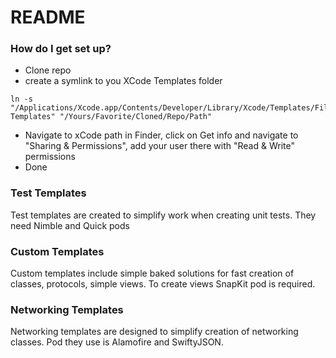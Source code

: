 # README #

### How do I get set up? ###

* Clone repo
* create a symlink to you XCode Templates folder
```
ln -s "/Applications/Xcode.app/Contents/Developer/Library/Xcode/Templates/File Templates" "/Yours/Favorite/Cloned/Repo/Path"
```
* Navigate to xCode path in Finder, click on Get info and navigate to "Sharing & Permissions", add your user there with "Read & Write" permissions
* Done

### Test Templates ###

Test templates are created to simplify work when creating unit tests. They need Nimble and Quick pods

### Custom Templates ###

Custom templates include simple baked solutions for fast creation of classes, protocols, simple views. To create views SnapKit pod is required.

### Networking Templates ###

Networking templates are designed to simplify creation of networking classes. Pod they use is Alamofire and SwiftyJSON.